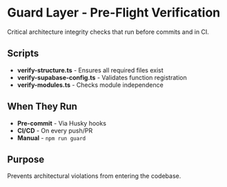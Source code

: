 # Guard Layer - Pre-Flight Verification

Critical architecture integrity checks that run before commits and in CI.

## Scripts

- **verify-structure.ts** - Ensures all required files exist
- **verify-supabase-config.ts** - Validates function registration
- **verify-modules.ts** - Checks module independence

## When They Run

- **Pre-commit** - Via Husky hooks
- **CI/CD** - On every push/PR
- **Manual** - `npm run guard`

## Purpose

Prevents architectural violations from entering the codebase.
